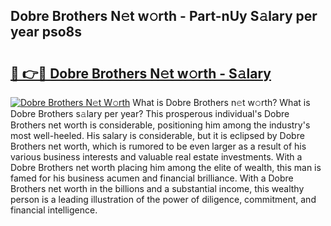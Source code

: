 ## Dobre Brothers N𝚎t w𝚘rth - Part-nUy S𝚊lary per year pso8s

# <h2><a href="http://gc02kf.nevu.top/?p=Dobre+Brothers">🔗 👉🔴 Dobre Brothers N𝚎t w𝚘rth - S𝚊lary</a></h2>

[![Dobre Brothers N𝚎t W𝚘rth](https://i.imgur.com/Oavwk0R.jpeg)](http://gc02kf.nevu.top/?p=Dobre+Brothers)
What is Dobre Brothers n𝚎t w𝚘rth? What is Dobre Brothers s𝚊lary per year?
This prosperous individual's Dobre Brothers net worth is considerable, positioning him among the industry's most well-heeled. His salary is considerable, but it is eclipsed by Dobre Brothers net worth, which is rumored to be even larger as a result of his various business interests and valuable real estate investments. With a Dobre Brothers net worth placing him among the elite of wealth, this man is famed for his business acumen and financial brilliance. With a Dobre Brothers net worth in the billions and a substantial income, this wealthy person is a leading illustration of the power of diligence, commitment, and financial intelligence.

